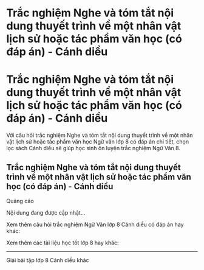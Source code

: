 # Trắc nghiệm Nghe và tóm tắt nội dung thuyết trình về một nhân vật lịch sử hoặc tác phẩm văn học (có đáp án) - Cánh diều

# Trắc nghiệm Nghe và tóm tắt nội dung thuyết trình về một nhân vật lịch sử hoặc tác phẩm văn học (có đáp án) - Cánh diều

Với câu hỏi trắc nghiệm Nghe và tóm tắt nội dung thuyết trình về một nhân vật lịch sử hoặc tác phẩm văn học Ngữ văn lớp 8 có đáp án chi tiết, chọn lọc sách Cánh diều sẽ giúp học sinh ôn luyện trắc nghiệm Ngữ Văn 8.

## Trắc nghiệm Nghe và tóm tắt nội dung thuyết trình về một nhân vật lịch sử hoặc tác phẩm văn học (có đáp án) - Cánh diều

Quảng cáo

Nội dung đang được cập nhật...

Xem thêm câu hỏi trắc nghiệm Ngữ Văn lớp 8 Cánh diều có đáp án hay khác:

Xem thêm các tài liệu học tốt lớp 8 hay khác:

* * *

Giải bài tập lớp 8 Cánh diều khác
